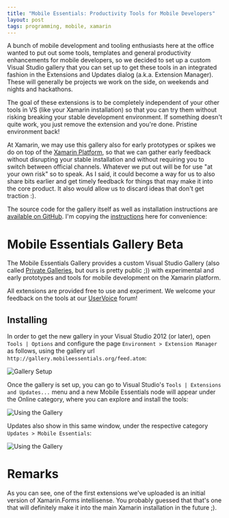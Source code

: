 ```yaml
---
title: "Mobile Essentials: Productivity Tools for Mobile Developers"
layout: post
tags: programming, mobile, xamarin
---
```

A bunch of mobile development and tooling enthusiasts here at the office wanted to put out some tools, templates and general productivity enhancements for mobile developers, so we decided to set up a custom Visual Studio gallery that you can set up to get these tools in an integrated fashion in the Extensions and Updates dialog (a.k.a. Extension Manager). These will generally be projects we work on the side, on weekends and nights and hackathons.

The goal of these extensions is to be completely independent of your other tools in VS (like your Xamarin installation) so that you can try them without risking breaking your stable development environment. If something doesn't quite work, you just remove the extension and you're done. Pristine environment back!

At Xamarin, we may use this gallery also for early prototypes or spikes we do on top of the [Xamarin Platform](http://www.xamarin.com), so that we can gather early feedback without disrupting your stable installation and without requiring you to switch between official channels. Whatever we put out will be for use "at your own risk" so to speak. As I said, it could become a way for us to also share bits earlier and get timely feedback for things that may make it into the core product. It also would allow us to discard ideas that don't get traction :).

The source code for the gallery itself as well as installation instructions are [available on GitHub](https://github.com/MobileEssentials/Gallery). I'm copying the [instructions](https://github.com/MobileEssentials/Gallery/blob/master/README.md) here for convenience:

Mobile Essentials Gallery Beta
=======

The Mobile Essentials Gallery provides a custom Visual Studio Gallery (also called [Private Galleries](http://msdn.microsoft.com/en-us/library/hh266746.aspx), but ours is pretty public ;)) with experimental and early prototypes and tools for mobile development on the Xamarin platform.

All extensions are provided free to use and experiment. We welcome your feedback on the tools at our [UserVoice](http://mobileessentials.uservoice.com/) forum!

## Installing

In order to get the new gallery in your Visual Studio 2012 (or later), open `Tools | Options` and configure the page `Environment > Extension Manager` as follows, using the gallery url `http://gallery.mobileessentials.org/feed.atom`:

![Gallery Setup](http://gallery.mobileessentials.org/img/setup.png)

Once the gallery is set up, you can go to Visual Studio's `Tools | Extensions and Updates...` menu and a new Mobile Essentials node will appear under the Online category, where you can explore and install the tools:

![Using the Gallery](http://gallery.mobileessentials.org/img/using.png)


Updates also show in this same window, under the respective category `Updates > Mobile Essentials`:

![Using the Gallery](http://gallery.mobileessentials.org/img/update.png)
 

# Remarks

As you can see, one of the first extensions we've uploaded is an initial version of Xamarin.Forms intellisense. You probably guessed that that's one that will definitely make it into the main Xamarin installation in the future ;). 

